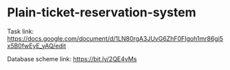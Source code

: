 # Plain-ticket-reservation-system

Task link: https://docs.google.com/document/d/1LN80rgA3JUvG6ZhF0FIgoh1mr86gi5x5B0fwEyE_yAQ/edit

Database scheme link: https://bit.ly/2QE4yMs
